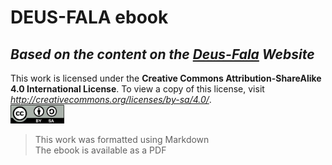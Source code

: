 # DEUS-FALA ebook

## *Based on the content on the [Deus-Fala][url] Website*

This work is licensed under the **Creative Commons Attribution-ShareAlike 4.0 International License**. To view a copy of this license, visit
*<http://creativecommons.org/licenses/by-sa/4.0/>*.<br>
<img src="source/images/by-sa.png" height=30px; width=auto;>

>This work was formatted using Markdown<br>
>The ebook is available as a PDF

[url]: <https://yeshuadcosta.github.io/deus-fala/> "deus-fala"
